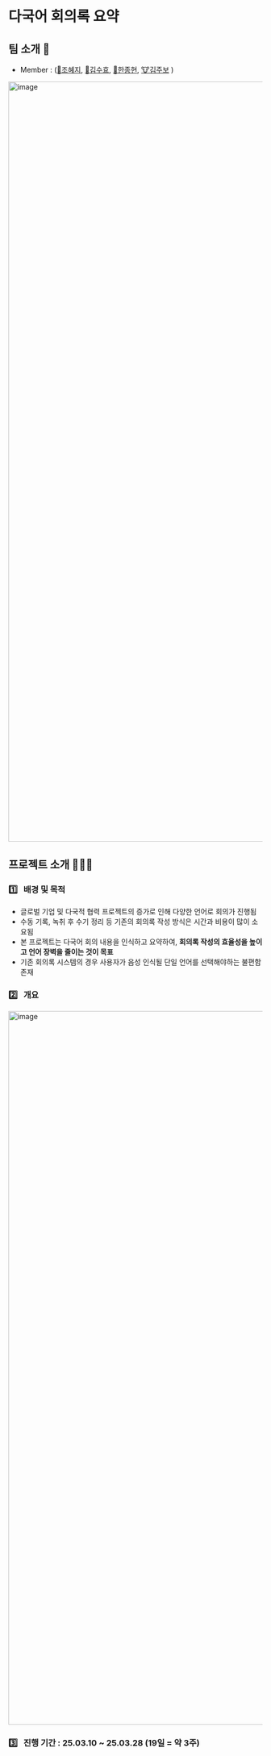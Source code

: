 # 다국어 회의록 요약

## 팀 소개 👀
- Member : ([🐰조혜지](https://github.com/Hyeji-Jo), [🐑김수효](https://github.com/KimSooHyo), [🐰한종현](https://github.com/smilish67), [🐮김주보](https://github.com/winjujae) )
<img width="1507" alt="image" src="https://github.com/user-attachments/assets/287371c6-f867-40de-91b7-fedf645a6b40" />

## 프로젝트 소개 👩🏻‍🏫 
### 1️⃣  &nbsp; 배경 및 목적
- 글로벌 기업 및 다국적 협력 프로젝트의 증가로 인해 다양한 언어로 회의가 진행됨
- 수동 기록, 녹취 후 수기 정리 등 기존의 회의록 작성 방식은 시간과 비용이 많이 소요됨
- 본 프로젝트는 다국어 회의 내용을 인식하고 요약하여, **회의록 작성의 효율성을 높이고 언어 장벽을 줄이는 것이 목표**
- 기존 회의록 시스템의 경우 사용자가 음성 인식될 단일 언어를 선택해야하는 불편함 존재

### 2️⃣  &nbsp; 개요  
<img width="1415" alt="image" src="https://github.com/user-attachments/assets/0eb9425e-f458-4bf4-951a-92cc46e140ea" />

   

### 3️⃣  &nbsp; 진행 기간 : 25.03.10 ~ 25.03.28 (19일 = 약 3주)
  




